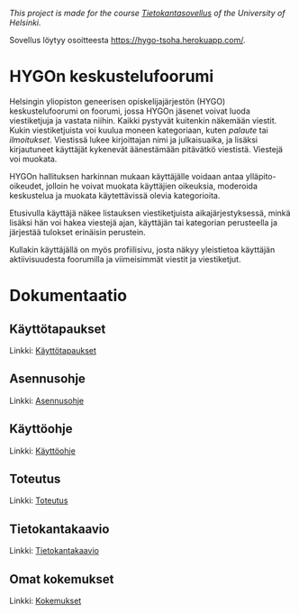 _This project is made for the course [Tietokantasovellus](https://materiaalit.github.io/tsoha-18/) of the University of Helsinki._

Sovellus löytyy osoitteesta https://hygo-tsoha.herokuapp.com/.

# HYGOn keskustelufoorumi
Helsingin yliopiston geneerisen opiskelijajärjestön (HYGO) keskustelufoorumi on foorumi, jossa HYGOn jäsenet voivat luoda viestiketjuja ja vastata niihin. Kaikki pystyvät kuitenkin näkemään viestit. Kukin viestiketjuista voi kuulua moneen kategoriaan, kuten _palaute_ tai _ilmoitukset_. Viestissä lukee kirjoittajan nimi ja julkaisuaika, ja lisäksi kirjautuneet käyttäjät kykenevät äänestämään pitävätkö viestistä. Viestejä voi muokata.

HYGOn hallituksen harkinnan mukaan käyttäjälle voidaan antaa ylläpito-oikeudet, jolloin he voivat muokata käyttäjien oikeuksia, moderoida keskustelua ja muokata käytettävissä olevia kategorioita.

Etusivulla käyttäjä näkee listauksen viestiketjuista aikajärjestyksessä, minkä lisäksi hän voi hakea viestejä ajan, käyttäjän tai kategorian perusteella ja järjestää tulokset erinäisin perustein.

Kullakin käyttäjällä on myös profiilisivu, josta näkyy yleistietoa käyttäjän aktiivisuudesta foorumilla ja viimeisimmät viestit ja viestiketjut.

# Dokumentaatio

## Käyttötapaukset
Linkki: [Käyttötapaukset](https://github.com/Kalakuh/tsoha/blob/master/documentation/use_cases.md)

## Asennusohje
Linkki: [Asennusohje](https://github.com/Kalakuh/tsoha/blob/master/documentation/installation.md)

## Käyttöohje
Linkki: [Käyttöohje](https://github.com/Kalakuh/tsoha/blob/master/documentation/manual.md)

## Toteutus
Linkki: [Toteutus](https://github.com/Kalakuh/tsoha/blob/master/documentation/implementation.md)

## Tietokantakaavio
Linkki: [Tietokantakaavio](https://github.com/Kalakuh/tsoha/blob/master/documentation/relation_diagram.png)

## Omat kokemukset
Linkki: [Kokemukset](https://github.com/Kalakuh/tsoha/blob/master/documentation/own_experiences.md)
